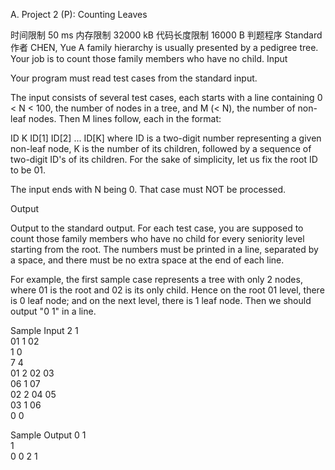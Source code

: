 A. Project 2 (P): Counting Leaves

时间限制
50 ms
内存限制
32000 kB
代码长度限制
16000 B
判题程序
Standard
作者
CHEN, Yue
A family hierarchy is usually presented by a pedigree tree. Your job is to count those family members who have no child.
Input

Your program must read test cases from the standard input.

The input consists of several test cases, each starts with a line containing 0 < N < 100, the number of nodes in a tree, and M (< N), the number of non-leaf nodes. Then M lines follow, each in the format:

ID K ID[1] ID[2] ... ID[K]
where ID is a two-digit number representing a given non-leaf node, K is the number of its children, followed by a sequence of two-digit ID's of its children. For the sake of simplicity, let us fix the root ID to be 01.

The input ends with N being 0. That case must NOT be processed.

Output

Output to the standard output. For each test case, you are supposed to count those family members who have no child for every seniority level starting from the root. The numbers must be printed in a line, separated by a space, and there must be no extra space at the end of each line.

For example, the first sample case represents a tree with only 2 nodes, where 01 is the root and 02 is its only child. Hence on the root 01 level, there is 0 leaf node; and on the next level, there is 1 leaf node. Then we should output "0 1" in a line.

Sample Input
2 1  
01 1 02  
1 0  
7 4  
01 2 02 03  
06 1 07  
02 2 04 05  
03 1 06  
0 0  

Sample Output
0 1  
1  
0 0 2 1  

